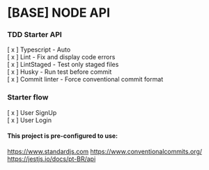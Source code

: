 # [BASE] NODE API
### TDD Starter API

[ x ] Typescript - Auto   
[ x ] Lint - Fix and display code errors  
[ x ] LintStaged - Test only staged files  
[ x ] Husky - Run test before commit  
[ x ] Commit linter - Force conventional commit format

### Starter flow
[ x ] User SignUp  
[ x ] User Login  

#### This project is pre-configured to use:

https://www.standardjs.com
https://www.conventionalcommits.org/
https://jestjs.io/docs/pt-BR/api
